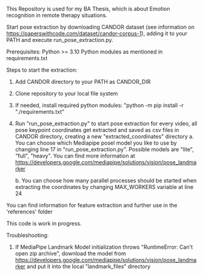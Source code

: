 This Repository is used for my BA Thesis, which is about Emotion recognition in remote therapy situations.

Start pose extraction by downloading CANDOR dataset (see information on https://paperswithcode.com/dataset/candor-corpus-1), adding it to your PATH and execute run_pose_extraction.py.

Prerequisites:
Python >= 3.10
Python modules as mentioned in requirements.txt

Steps to start the extraction:

1. Add CANDOR directory to your PATH as CANDOR_DIR

2. Clone repository to your local file system

3. If needed, install required python modules: "python -m pip install -r "./requirements.txt"

4. Run "run_pose_extraction.py" to start pose extraction for every video, all pose keypoint coordinates get extracted and saved as csv files in CANDOR directory, creating a new "extracted_coordinates" directory
    a. You can choose which Mediapipe posel model you like to use by changing line 17 in "run_pose_extraction.py". Possible models are "lite", "full", "heavy". You can find more information at https://developers.google.com/mediapipe/solutions/vision/pose_landmarker

    b. You can choose how many parallel processes should be started when extracting the coordinates by changing MAX_WORKERS variable at line 24

You can find information for feature extraction and further use in the 'references' folder

This code is work in progress.

Troubleshooting:
1) If MediaPipe Landmark Model initialization throws "RuntimeError: Can't open zip archive", download the 
   model from https://developers.google.com/mediapipe/solutions/vision/pose_landmarker and put it into the
   local "landmark_files" directory

